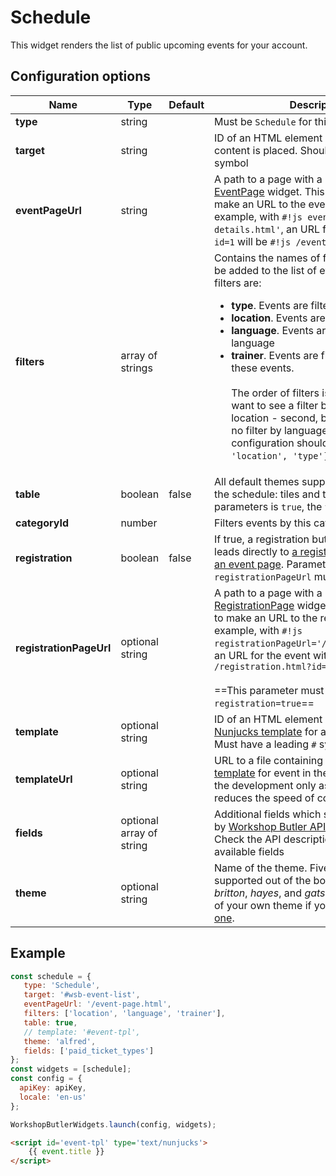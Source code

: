 # Schedule

This widget renders the list of public upcoming events for your account.

## Configuration options

| Name | Type | Default | Description |
|------|------|---------|-------------|
| **type** | string | | Must be `Schedule` for this widget |
| **target** | string | | ID of an HTML element where the widget's content is placed. Should have a leading `#` symbol |
| **eventPageUrl** | string | | A path to a page with a configured [EventPage](event-page.md) widget. This path is used to make an URL to the event page. For example, with `#!js eventPageUrl='/event-details.html'`, an URL for the event with `id=1` will be `#!js /event-details.html?id=1`
| **filters** | array of strings | | Contains the names of filters which should be added to the list of events. Supported filters are: <br> <ul><li>**type**. Events are filtered by event type</li><li>**location**. Events are filtered by country</li><li>**language**. Events are filtered by spoken language</li><li>**trainer**. Events are filtered by trainers of these events.</li><br>The order of filters is important. If you want to see a filter by trainers first, by location - second, by type - third and no filter by language, then the configuration should be `['trainer', 'location', 'type']`. |
| **table** | boolean | false | All default themes support two layouts for the schedule: tiles and table. When this parameters is `true`, the `table` layout is used. |
| **categoryId** | number | | Filters events by this category |
| **registration** | boolean | false | If true, a registration button for each event leads directly to [a registration page](registration-form.md), not to [an event page](event-page.md). Parameter `registrationPageUrl` must be set |    
| **registrationPageUrl** | optional string | |  A path to a page with a configured [RegistrationPage](registration-form.md) widget. This path is used to make an URL to the registration page. For example, with `#!js registrationPageUrl='/registration.html'`, an URL for the event with `id=1` will be `#!js /registration.html?id=1`<br><br>==This parameter must be set if `registration=true`== | 
| **template** | optional string || ID of an HTML element containing a [Nunjucks template](https://mozilla.github.io/nunjucks/) for an event in the list. Must have a leading `#` symbol. |
| **templateUrl** | optional string || URL to a file containing a [Nunjucks template](https://mozilla.github.io/nunjucks/) for event in the list. Use it during the development only as it significantly reduces the speed of content rendering. |
| **fields** | optional array of string || Additional fields which should be returned by [Workshop Butler API](/api) for each event. Check the API description for the list of available fields |
| **theme** | optional string || Name of the theme. Five themes are supported out of the box: *alfred*, *dacota*, *britton*, *hayes*, and *gatsby*. Provide a name of your own theme if you [created a custom one](../../widgets/custom/theme.md). |


## Example

```javascript
const schedule = {
   type: 'Schedule',
   target: '#wsb-event-list',
   eventPageUrl: '/event-page.html',
   filters: ['location', 'language', 'trainer'],
   table: true,
   // template: '#event-tpl',
   theme: 'alfred',
   fields: ['paid_ticket_types']
};
const widgets = [schedule];
const config = {
  apiKey: apiKey,
  locale: 'en-us'
};

WorkshopButlerWidgets.launch(config, widgets);
```

```html
<script id='event-tpl' type='text/nunjucks'>
	{{ event.title }}
</script>
```
